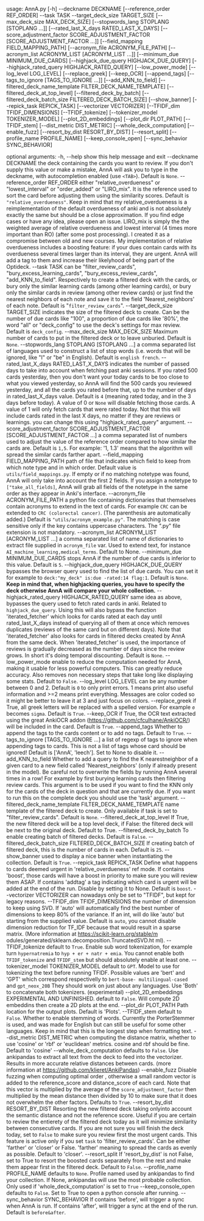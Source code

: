 usage: AnnA.py [-h] --deckname DECKNAME [--reference_order REF_ORDER] --task
               TASK --target_deck_size TARGET_SIZE
               [--max_deck_size MAX_DECK_SIZE]
               [--stopwords_lang STOPLANG [STOPLANG ...]]
               [--rated_last_X_days RATED_LAST_X_DAYS]
               [--score_adjustment_factor SCORE_ADJUSTMENT_FACTOR [SCORE_ADJUSTMENT_FACTOR ...]]
               [--field_mapping FIELD_MAPPING_PATH]
               [--acronym_file ACRONYM_FILE_PATH]
               [--acronym_list ACRONYM_LIST [ACRONYM_LIST ...]]
               [--minimum_due MINIMUM_DUE_CARDS]
               [--highjack_due_query HIGHJACK_DUE_QUERY]
               [--highjack_rated_query HIGHJACK_RATED_QUERY]
               [--low_power_mode] [--log_level LOG_LEVEL] [--replace_greek]
               [--keep_OCR] [--append_tags]
               [--tags_to_ignore [TAGS_TO_IGNORE ...]] [--add_KNN_to_field]
               [--filtered_deck_name_template FILTER_DECK_NAME_TEMPLATE]
               [--filtered_deck_at_top_level] [--filtered_deck_by_batch]
               [--filtered_deck_batch_size FILTERED_DECK_BATCH_SIZE]
               [--show_banner] [--repick_task REPICK_TASK]
               [--vectorizer VECTORIZER] [--TFIDF_dim TFIDF_DIMENSIONS]
               [--TFIDF_tokenize] [--tokenizer_model TOKENIZER_MODEL]
               [--plot_2D_embeddings] [--plot_dir PLOT_PATH] [--TFIDF_stem]
               [--dist_metric DIST_METRIC] [--whole_deck_computation]
               [--enable_fuzz] [--resort_by_dist RESORT_BY_DIST]
               [--resort_split] [--profile_name PROFILE_NAME]
               [--keep_console_open] [--sync_behavior SYNC_BEHAVIOR]

optional arguments:
  -h, --help            show this help message and exit
  --deckname DECKNAME   the deck containing the cards you want to review. If
                        you don't supply this value or make a mistake, AnnA
                        will ask you to type in the deckname, with
                        autocompletion enabled (use `<TAB>`). Default is
                        `None`.
  --reference_order REF_ORDER
                        either "relative_overdueness" or "lowest_interval" or
                        "order_added" or "LIRO_mix". It is the reference used
                        to sort the card before adjusting them using the
                        similarity scores. Default is
                        `"relative_overdueness"`. Keep in mind that my
                        relative_overdueness is a reimplementation of the
                        default overdueness of anki and is not absolutely
                        exactly the same but should be a close approximation.
                        If you find edge cases or have any idea, please open
                        an issue. LIRO_mix is simply the the weighted average
                        of relative overdueness and lowest interval (4 times
                        more important than RO) (after some post processing).
                        I created it as a compromise between old and new
                        courses. My implementation of relative overdueness
                        includes a boosting feature: if your dues contain
                        cards with its overdueness several times larger than
                        its interval, they are urgent. AnnA will add a tag to
                        them and increase their likelyhood of being part of
                        the Optideck.
  --task TASK           can be "filter_review_cards",
                        "bury_excess_learning_cards",
                        "bury_excess_review_cards", "add_KNN_to_field".
                        Respectively to create a filtered deck with the cards,
                        or bury only the similar learning cards (among other
                        learning cards), or bury only the similar cards in
                        review (among other review cards) or just find the
                        nearest neighbors of each note and save it to the
                        field 'Nearest_neighbors' of each note. Default is
                        "`filter_review_cards`".
  --target_deck_size TARGET_SIZE
                        indicates the size of the filtered deck to create. Can
                        be the number of due cards like "100", a proportion of
                        due cards like '80%', the word "all" or "deck_config"
                        to use the deck's settings for max review. Default is
                        `deck_config`.
  --max_deck_size MAX_DECK_SIZE
                        Maximum number of cards to put in the filtered deck or
                        to leave unburied. Default is `None`.
  --stopwords_lang STOPLANG [STOPLANG ...]
                        a comma separated list of languages used to construct
                        a list of stop words (i.e. words that will be ignored,
                        like "I" or "be" in English). Default is `english
                        french`.
  --rated_last_X_days RATED_LAST_X_DAYS
                        indicates the number of passed days to take into
                        account when fetching past anki sessions. If you rated
                        500 cards yesterday, then you don't want your today
                        cards to be too close to what you viewed yesterday, so
                        AnnA will find the 500 cards you reviewed yesterday,
                        and all the cards you rated before that, up to the
                        number of days in rated_last_X_days value. Default is
                        `4` (meaning rated today, and in the 3 days before
                        today). A value of 0 or `None` will disable fetching
                        those cards. A value of 1 will only fetch cards that
                        were rated today. Not that this will include cards
                        rated in the last X days, no matter if they are
                        reviews or learnings. you can change this using
                        "highjack_rated_query" argument.
  --score_adjustment_factor SCORE_ADJUSTMENT_FACTOR [SCORE_ADJUSTMENT_FACTOR ...]
                        a comma separated list of numbers used to adjust the
                        value of the reference order compared to how similar
                        the cards are. Default is `1,5`. For example: '1, 1.3'
                        means that the algorithm will spread the similar cards
                        farther apart.
  --field_mapping FIELD_MAPPING_PATH
                        path of file that indicates which field to keep from
                        which note type and in which order. Default value is
                        `utils/field_mappings.py`. If empty or if no matching
                        notetype was found, AnnA will only take into account
                        the first 2 fields. If you assign a notetype to
                        `["take_all_fields]`, AnnA will grab all fields of the
                        notetype in the same order as they appear in Anki's
                        interface.
  --acronym_file ACRONYM_FILE_PATH
                        a python file containing dictionaries that themselves
                        contain acronyms to extend in the text of cards. For
                        example `CRC` can be extended to `CRC (colorectal
                        cancer)`. (The parenthesis are automatically added.)
                        Default is `"utils/acronym_example.py"`. The matching
                        is case sensitive only if the key contains uppercase
                        characters. The ".py" file extension is not mandatory.
  --acronym_list ACRONYM_LIST [ACRONYM_LIST ...]
                        a comma separated list of name of dictionaries to
                        extract file supplied in `acronym_file` var. Used to
                        extend text, for instance
                        `AI_machine_learning,medical_terms`. Default to None.
  --minimum_due MINIMUM_DUE_CARDS
                        stops AnnA if the number of due cards is inferior to
                        this value. Default is `5`.
  --highjack_due_query HIGHJACK_DUE_QUERY
                        bypasses the browser query used to find the list of
                        due cards. You can set it for example to
                        `deck:"my_deck" is:due -rated:14 flag:1`. Default is
                        `None`. **Keep in mind that, when highjacking queries,
                        you have to specify the deck otherwise AnnA will
                        compare your whole collection.**
  --highjack_rated_query HIGHJACK_RATED_QUERY
                        same idea as above, bypasses the query used to fetch
                        rated cards in anki. Related to `highjack_due_query`.
                        Using this will also bypass the function
                        'iterated_fetcher' which looks for cards rated at each
                        day until rated_last_X_days instead of querying all of
                        them at once which removes duplicates (reviews of the
                        same card but on different days). Note that
                        'iterated_fetcher' also looks for cards in filtered
                        decks created by AnnA from the same deck. When
                        'iterated_fetcher' is used, the importance of reviews
                        is gradually decreased as the number of days since the
                        review grows. In short it's doing temporal
                        discounting. Default is `None`.
  --low_power_mode      enable to reduce the computation needed for AnnA,
                        making it usable for less powerful computers. This can
                        greatly reduce accuracy. Also removes non necessary
                        steps that take long like displaying some stats.
                        Default to `False`.
  --log_level LOG_LEVEL
                        can be any number between 0 and 2. Default is `0` to
                        only print errors. 1 means print also useful
                        information and >=2 means print everything. Messages
                        are color coded so it might be better to leave it at 3
                        and just focus on colors.
  --replace_greek       if True, all greek letters will be replaced with a
                        spelled version. For example `σ` becomes `sigma`.
                        Default is `True`.
  --keep_OCR            if True, the OCR text extracted using the great
                        AnkiOCR addon (https://github.com/cfculhane/AnkiOCR/)
                        will be included in the card. Default is `True`.
  --append_tags         Whether to append the tags to the cards content or to
                        add no tags. Default to `True`.
  --tags_to_ignore [TAGS_TO_IGNORE ...]
                        a list of regexp of tags to ignore when appending tags
                        to cards. This is not a list of tags whose card should
                        be ignored! Default is ['AnnA', 'leech']. Set to None
                        to disable it.
  --add_KNN_to_field    Whether to add a query to find the K nearestneighbor
                        of a given card to a new field called
                        'Nearest_neighbors' (only if already present in the
                        model). Be careful not to overwrite the fields by
                        running AnnA several times in a row! For example by
                        first burying learning cards then filtering review
                        cards. This argument is to be used if you want to find
                        the KNN only for the cards of the deck in question and
                        that are currently due. If you want to run this on the
                        complete deck you should use the 'task' argument.
  --filtered_deck_name_template FILTER_DECK_NAME_TEMPLATE
                        name template of the filtered deck to create. Only
                        available if task is set to "filter_review_cards".
                        Default is `None`.
  --filtered_deck_at_top_level
                        If True, the new filtered deck will be a top level
                        deck, if False: the filtered deck will be next to the
                        original deck. Default to True.
  --filtered_deck_by_batch
                        To enable creating batch of filtered decks. Default is
                        `False`.
  --filtered_deck_batch_size FILTERED_DECK_BATCH_SIZE
                        If creating batch of filtered deck, this is the number
                        of cards in each. Default is `25`.
  --show_banner         used to display a nice banner when instantiating the
                        collection. Default is `True`.
  --repick_task REPICK_TASK
                        Define what happens to cards deemed urgent in
                        'relative_overdueness' ref mode. If contains 'boost',
                        those cards will have a boost in priority to make sure
                        you will review them ASAP. If contains 'addtag' a tag
                        indicating which card is urgent will be added at the
                        end of the run. Disable by setting it to None. Default
                        is `boost`.
  --vectorizer VECTORIZER
                        can nowadays only be set to "TFIDF", but kept for
                        legacy reasons.
  --TFIDF_dim TFIDF_DIMENSIONS
                        the number of dimension to keep using SVD. If 'auto'
                        will automatically find the best number of dimensions
                        to keep 80% of the variance. If an int, will do like
                        'auto' but starting from the supplied value. Default
                        is `auto`, you cannot disable dimension reduction for
                        TF_IDF because that would result in a sparse matrix.
                        (More information at https://scikit-learn.org/stable/m
                        odules/generated/sklearn.decomposition.TruncatedSVD.ht
                        ml).
  --TFIDF_tokenize      default to `True`. Enable sub word tokenization, for
                        example turn `hypernatremia` to `hyp + er + natr +
                        emia`. You cannot enable both `TFIDF_tokenize` and
                        `TFIDF_stem` but should absolutely enable at least
                        one.
  --tokenizer_model TOKENIZER_MODEL
                        default to `GPT`. Model to use for tokenizing the text
                        before running TFIDF. Possible values are 'bert' and
                        'GPT' which correspond respectivelly to `bert-base-
                        multilingual-cased` and `gpt_neox_20B` They should
                        work on just about any languages. Use 'Both' to
                        concatenate both tokenizers. (experimental)
  --plot_2D_embeddings  EXPERIMENTAL AND UNFINISHED. default to `False`. Will
                        compute 2D embeddins then create a 2D plots at the
                        end.
  --plot_dir PLOT_PATH  Path location for the output plots. Default is
                        'Plots'.
  --TFIDF_stem          default to `False`. Whether to enable stemming of
                        words. Currently the PorterStemmer is used, and was
                        made for English but can still be useful for some
                        other languages. Keep in mind that this is the longest
                        step when formatting text.
  --dist_metric DIST_METRIC
                        when computing the distance matrix, whether to use
                        'cosine' or 'rbf' or 'euclidean' metrics. cosine and
                        rbf should be fine. Default to 'cosine'
  --whole_deck_computation
                        defaults to `False`. Use ankipandas to extract all
                        text from the deck to feed into the vectorizer.
                        Results in more accurate relative distances between
                        cards. (more information at
                        https://github.com/klieret/AnkiPandas)
  --enable_fuzz         Disable fuzzing when computing optimal order ,
                        otherwise a small random vector is added to the
                        reference_score and distance_score of each card. Note
                        that this vector is multiplied by the average of the
                        `score_adjustment_factor` then multiplied by the mean
                        distance then divided by 10 to make sure that it does
                        not overwhelm the other factors. Defaults to `True`.
  --resort_by_dist RESORT_BY_DIST
                        Resorting the new filtered deck taking onlyinto
                        account the semantic distance and not the reference
                        score. Useful if you are certain to review the
                        entierety of the filtered deck today as it will
                        minimize similarity between consecutive cards. If you
                        are not sure you will finish the deck today, set to
                        `False` to make sure you review first the most urgent
                        cards. This feature is active only if you set `task`
                        to 'filter_review_cards'. Can be either 'farther' or
                        'closer' or False. 'farther' meaning to spread the
                        cards as evenly as possible. Default to 'closer'.
  --resort_split        If 'resort_by_dist' is not False, set to True to
                        resort the boosted cards separately from the rest and
                        make them appear first in the filtered deck. Default
                        to `False`.
  --profile_name PROFILE_NAME
                        defaults to `None`. Profile named used by ankipandas
                        to find your collection. If None, ankipandas will use
                        the most probable collection. Only used if
                        'whole_deck_computation' is set to `True`
  --keep_console_open   defaults to `False`. Set to True to open a python
                        console after running.
  --sync_behavior SYNC_BEHAVIOR
                        If contains 'before', will trigger a sync when AnnA is
                        run. If contains 'after', will trigger a sync at the
                        end of the run. Default is `before&after`.
